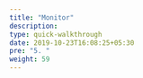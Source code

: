 ```yaml
---
title: "Monitor"
description:
type: quick-walkthrough
date: 2019-10-23T16:08:25+05:30
pre: "5. "
weight: 59
---
```

